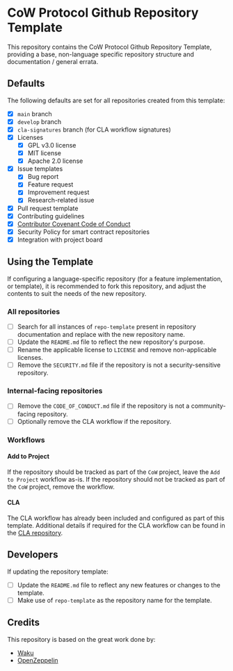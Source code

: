 # CoW Protocol Github Repository Template

This repository contains the CoW Protocol Github Repository Template, providing a base, non-language specific
repository structure and documentation / general errata.

## Defaults

The following defaults are set for all repositories created from this template:

- [x] `main` branch
- [x] `develop` branch
- [x] `cla-signatures` branch (for CLA workflow signatures)
- [x] Licenses
    - [x] GPL v3.0 license
    - [x] MIT license
    - [x] Apache 2.0 license
- [x] Issue templates
  - [x] Bug report
  - [x] Feature request
  - [x] Improvement request
  - [x] Research-related issue
- [x] Pull request template
- [x] Contributing guidelines
- [x] [Contributor Covenant Code of Conduct](https://www.contributor-covenant.org/version/1/4/code-of-conduct/)
- [x] Security Policy for smart contract repositories
- [x] Integration with project board

## Using the Template

If configuring a language-specific repository (for a feature implementation, or template), it is recommended to fork
this repository, and adjust the contents to suit the needs of the new repository.

### All repositories

- [ ] Search for all instances of `repo-template` present in repository documentation and replace with the new repository name.
- [ ] Update the `README.md` file to reflect the new repository's purpose.
- [ ] Rename the applicable license to `LICENSE` and remove non-applicable licenses.
- [ ] Remove the `SECURITY.md` file if the repository is not a security-sensitive repository.

### Internal-facing repositories

- [ ]  Remove the `CODE_OF_CONDUCT.md` file if the repository is not a community-facing repository.
- [ ]  Optionally remove the CLA workflow if the repository.

### Workflows

#### Add to Project

If the repository should be tracked as part of the `CoW` project, leave the `Add to Project` workflow as-is. If the
repository should not be tracked as part of the `CoW` project, remove the workflow.

#### CLA

The CLA workflow has already been included and configured as part of this template. Additional details if required
for the CLA workflow can be found in the [CLA repository](https://github.com/cowprotocol/cla).

## Developers

If updating the repository template:

- [ ] Update the `README.md` file to reflect any new features or changes to the template.
- [ ] Make use of `repo-template` as the repository name for the template.

## Credits

This repository is based on the great work done by:

- [Waku](https://github.com/waku-org)
- [OpenZeppelin](https://github.com/OpenZeppelin)